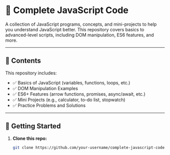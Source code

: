# 📂 Complete JavaScript Code

A collection of JavaScript programs, concepts, and mini-projects to help you understand JavaScript better. This repository covers basics to advanced-level scripts, including DOM manipulation, ES6 features, and more.

---

## 📑 Contents

This repository includes:

- ✅ Basics of JavaScript (variables, functions, loops, etc.)
- ✅ DOM Manipulation Examples
- ✅ ES6+ Features (arrow functions, promises, async/await, etc.)
- ✅ Mini Projects (e.g., calculator, to-do list, stopwatch)
- ✅ Practice Problems and Solutions

---

## 🚀 Getting Started

1. **Clone this repo:**
   ```bash
   git clone https://github.com/your-username/complete-javascript-code.git

